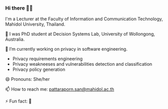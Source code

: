 ### Hi there 👋🙏

I'm a Lecturer at the Faculty of Information and Communication Technology, Mahidol University, Thailand.

🦘 I was PhD student at Decision Systems Lab, University of Wollongong, Australia.

🔭 I’m currently working on privacy in software engineering.

- Privacy requirements engineering
- Privacy weakneeses and vulnerabilities detection and classification
- Privacy policy generation

😄 Pronouns: She/her

📫 How to reach me: pattaraporn.san@mahidol.ac.th

⚡ Fun fact: 🐥

<!--
**kookaip/kookaip** is a ✨ _special_ ✨ repository because its `README.md` (this file) appears on your GitHub profile.

Here are some ideas to get you started:

- 🔭 I’m currently working on ...
- 🌱 I’m currently learning ...
- 👯 I’m looking to collaborate on ...
- 🤔 I’m looking for help with ...
- 💬 Ask me about ...
- 📫 How to reach me: ...
- 😄 Pronouns: ...
- ⚡ Fun fact: ...
-->
